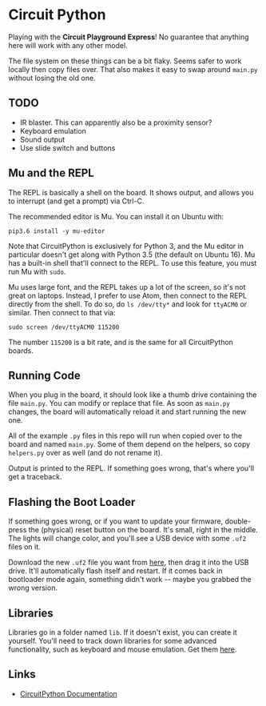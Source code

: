 # Circuit Python

Playing with the **Circuit Playground Express**! No guarantee that anything here will work with any other model.

The file system on these things can be a bit flaky. Seems safer to work locally then copy files over. That also makes it easy to swap around `main.py` without losing the old one.

## TODO

- IR blaster. This can apparently also be a proximity sensor?
- Keyboard emulation
- Sound output
- Use slide switch and buttons

## Mu and the REPL

The REPL is basically a shell on the board. It shows output, and allows you to interrupt (and get a prompt) via Ctrl-C.

The recommended editor is Mu. You can install it on Ubuntu with:

```
pip3.6 install -y mu-editor
```

Note that CircuitPython is exclusively for Python 3, and the Mu editor in particular doesn't get along with Python 3.5 (the default on Ubuntu 16). Mu has a built-in shell that'll connect to the REPL. To use this feature, you must run Mu with `sudo`.

Mu uses large font, and the REPL takes up a lot of the screen, so it's not great on laptops. Instead, I prefer to use Atom, then connect to the REPL directly from the shell. To do so, do `ls /dev/tty*` and look for `ttyACM0` or similar. Then connect to that via:

```
sudo screen /dev/ttyACM0 115200
```

The number `115200` is a bit rate, and is the same for all CircuitPython boards.

## Running Code

When you plug in the board, it should look like a thumb drive containing the file `main.py`. You can modify or replace that file. As soon as `main.py` changes, the board will automatically reload it and start running the new one.

All of the example `.py` files in this repo will run when copied over to the board and named `main.py`. Some of them depend on the helpers, so copy `helpers.py` over as well (and do not rename it).

Output is printed to the REPL. If something goes wrong, that's where you'll get a traceback.

## Flashing the Boot Loader

If something goes wrong, or if you want to update your firmware, double-press the (physical) reset button on the board. It's small, right in the middle. The lights will change color, and you'll see a USB device with some `.uf2` files on it.

Download the new `.uf2` file you want from [here](https://github.com/adafruit/circuitpython/releases), then drag it into the USB drive. It'll automatically flash itself and restart. If it comes back in bootloader mode again, something didn't work -- maybe you grabbed the wrong version.

## Libraries

Libraries go in a folder named `lib`. If it doesn't exist, you can create it yourself. You'll need to track down libraries for some advanced functionality, such as keyboard and mouse emulation. Get them [here](https://github.com/adafruit/Adafruit_CircuitPython_Bundle/releases/).

## Links

- [CircuitPython Documentation](https://learn.adafruit.com/adafruit-circuit-playground-express/circuitpython-analog-out-2)
